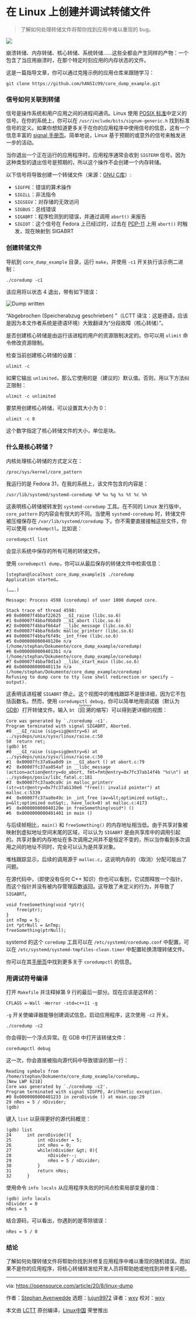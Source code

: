 [#]: collector: (lujun9972)
[#]: translator: (wxy)
[#]: reviewer: (wxy)
[#]: publisher: (wxy)
[#]: url: (https://linux.cn/article-12554-1.html)
[#]: subject: (Creating and debugging Linux dump files)
[#]: via: (https://opensource.com/article/20/8/linux-dump)
[#]: author: (Stephan Avenwedde https://opensource.com/users/hansic99)

在 Linux 上创建并调试转储文件
======

> 了解如何处理转储文件将帮你找到应用中难以重现的 bug。

![](https://img.linux.net.cn/data/attachment/album/202008/26/234535rhnwdc783swgsbqw.jpg)

崩溃转储、内存转储、核心转储、系统转储……这些全都会产生同样的产物：一个包含了当应用崩溃时，在那个特定时刻应用的内存状态的文件。

这是一篇指导文章，你可以通过克隆示例的应用仓库来跟随学习：

```
git clone https://github.com/hANSIc99/core_dump_example.git
```

### 信号如何关联到转储

信号是操作系统和用户应用之间的进程间通讯。Linux 使用 [POSIX 标准][2]中定义的信号。在你的系统上，你可以在 `/usr/include/bits/signum-generic.h` 找到标准信号的定义。如果你想知道更多关于在你的应用程序中使用信号的信息，这有一个信息丰富的 [signal 手册页][3]。简单地说，Linux 基于预期的或意外的信号来触发进一步的活动。

当你退出一个正在运行的应用程序时，应用程序通常会收到 `SIGTERM` 信号。因为这种类型的退出信号是预期的，所以这个操作不会创建一个内存转储。

以下信号将导致创建一个转储文件（来源：[GNU C库][4]）:

  * `SIGFPE`：错误的算术操作
  * `SIGILL`：非法指令
  * `SIGSEGV`：对存储的无效访问
  * `SIGBUS`：总线错误
  * `SIGABRT`：程序检测到的错误，并通过调用 `abort()` 来报告
  * `SIGIOT`：这个信号在 Fedora 上已经过时，过去在 [PDP-11][5] 上用 `abort()` 时触发，现在映射到 SIGABRT

### 创建转储文件

导航到 `core_dump_example` 目录，运行 `make`，并使用 `-c1` 开关执行该示例二进制：

```
./coredump -c1
```

该应用将以状态 4 退出，带有如下错误：

![Dump written][6]

“Abgebrochen (Speicherabzug geschrieben) ”（LCTT 译注：这是德语，应该是因为本文作者系统是德语环境）大致翻译为“分段故障（核心转储）”。

是否创建核心转储是由运行该进程的用户的资源限制决定的。你可以用 `ulimit` 命令修改资源限制。

检查当前创建核心转储的设置：

```
ulimit -c
```

如果它输出 `unlimited`，那么它使用的是（建议的）默认值。否则，用以下方法纠正限制：

```
ulimit -c unlimited
```

要禁用创建核心转储，可以设置其大小为 0：

```
ulimit -c 0
```

这个数字指定了核心转储文件的大小，单位是块。

### 什么是核心转储？

内核处理核心转储的方式定义在：

```
/proc/sys/kernel/core_pattern
```

我运行的是 Fedora 31，在我的系统上，该文件包含的内容是：

```
/usr/lib/systemd/systemd-coredump %P %u %g %s %t %c %h
```

这表明核心转储被转发到 `systemd-coredump` 工具。在不同的 Linux 发行版中，`core_pattern` 的内容会有很大的不同。当使用 `systemd-coredump` 时，转储文件被压缩保存在 `/var/lib/systemd/coredump` 下。你不需要直接接触这些文件，你可以使用 `coredumpctl`。比如说：

```
coredumpctl list
```

会显示系统中保存的所有可用的转储文件。

使用 `coredumpctl dump`，你可以从最后保存的转储文件中检索信息：

```
[stephan@localhost core_dump_example]$ ./coredump 
Application started…

(…….)

Message: Process 4598 (coredump) of user 1000 dumped core.

Stack trace of thread 4598:
#0 0x00007f4bbaf22625 __GI_raise (libc.so.6)
#1 0x00007f4bbaf0b8d9 __GI_abort (libc.so.6)
#2 0x00007f4bbaf664af __libc_message (libc.so.6)
#3 0x00007f4bbaf6da9c malloc_printerr (libc.so.6)
#4 0x00007f4bbaf6f49c _int_free (libc.so.6)
#5 0x000000000040120e n/a (/home/stephan/Dokumente/core_dump_example/coredump)
#6 0x00000000004013b1 n/a (/home/stephan/Dokumente/core_dump_example/coredump)
#7 0x00007f4bbaf0d1a3 __libc_start_main (libc.so.6)
#8 0x000000000040113e n/a (/home/stephan/Dokumente/core_dump_example/coredump)
Refusing to dump core to tty (use shell redirection or specify — output).
```

这表明该进程被 `SIGABRT` 停止。这个视图中的堆栈跟踪不是很详细，因为它不包括函数名。然而，使用 `coredumpctl debug`，你可以简单地用调试器（默认为 [GDB][8]）打开转储文件。输入 `bt`（<ruby>回溯<rt>backtrace</rt></ruby>的缩写）可以得到更详细的视图：

```
Core was generated by `./coredump -c1'.
Program terminated with signal SIGABRT, Aborted.
#0  __GI_raise (sig=sig@entry=6) at ../sysdeps/unix/sysv/linux/raise.c:50
50  return ret;
(gdb) bt
#0  __GI_raise (sig=sig@entry=6) at ../sysdeps/unix/sysv/linux/raise.c:50
#1  0x00007fc37a9aa8d9 in __GI_abort () at abort.c:79
#2  0x00007fc37aa054af in __libc_message (action=action@entry=do_abort, fmt=fmt@entry=0x7fc37ab14f4b "%s\n") at ../sysdeps/posix/libc_fatal.c:181
#3  0x00007fc37aa0ca9c in malloc_printerr (str=str@entry=0x7fc37ab130e0 "free(): invalid pointer") at malloc.c:5339
#4  0x00007fc37aa0e49c in _int_free (av=&lt;optimized out&gt;, p=&lt;optimized out&gt;, have_lock=0) at malloc.c:4173
#5  0x000000000040120e in freeSomething(void*) ()
#6  0x0000000000401401 in main ()
```

与后续帧相比，`main()` 和 `freeSomething()` 的内存地址相当低。由于共享对象被映射到虚拟地址空间末尾的区域，可以认为 `SIGABRT` 是由共享库中的调用引起的。共享对象的内存地址在多次调用之间并不是恒定不变的，所以当你看到多次调用之间的地址不同时，完全可以认为是共享对象。

堆栈跟踪显示，后续的调用源于 `malloc.c`，这说明内存的（取消）分配可能出了问题。

在源代码中，（即使没有任何 C++ 知识）你也可以看到，它试图释放一个指针，而这个指针并没有被内存管理函数返回。这导致了未定义的行为，并导致了 `SIGABRT`。

```
void freeSomething(void *ptr){
    free(ptr);
}
int nTmp = 5;
int *ptrNull = &nTmp;
freeSomething(ptrNull);
```

systemd 的这个 `coredump` 工具可以在 `/etc/systemd/coredump.conf` 中配置。可以在 `/etc/systemd/systemd-tmpfiles-clean.timer` 中配置轮换清理转储文件。

你可以在其[手册页][10]中找到更多关于 `coredumpctl` 的信息。

### 用调试符号编译

打开 `Makefile` 并注释掉第 9 行的最后一部分。现在应该是这样的：

```
CFLAGS =-Wall -Werror -std=c++11 -g
```

`-g` 开关使编译器能够创建调试信息。启动应用程序，这次使用 `-c2` 开关。

```
./coredump -c2
```

你会得到一个浮点异常。在 GDB 中打开该转储文件：

```
coredumpctl debug
```

这一次，你会直接被指向源代码中导致错误的那一行：

```
Reading symbols from /home/stephan/Dokumente/core_dump_example/coredump…
[New LWP 6218]
Core was generated by `./coredump -c2'.
Program terminated with signal SIGFPE, Arithmetic exception.
#0 0x0000000000401233 in zeroDivide () at main.cpp:29
29 nRes = 5 / nDivider;
(gdb)
```

键入 `list` 以获得更好的源代码概览：

```
(gdb) list
24      int zeroDivide(){
25          int nDivider = 5;
26          int nRes = 0;
27          while(nDivider &gt; 0){
28              nDivider--;
29              nRes = 5 / nDivider;
30          }
31          return nRes;
32      }
```

使用命令 `info locals` 从应用程序失败的时间点检索局部变量的值：

```
(gdb) info locals
nDivider = 0
nRes = 5
```

结合源码，可以看出，你遇到的是零除错误：

```
nRes = 5 / 0
```

### 结论

了解如何处理转储文件将帮助你找到并修复应用程序中难以重现的随机错误。而如果不是你的应用程序，将核心转储转发给开发人员将帮助她或他找到并修复问题。

--------------------------------------------------------------------------------

via: https://opensource.com/article/20/8/linux-dump

作者：[Stephan Avenwedde][a]
选题：[lujun9972][b]
译者：[wxy](https://github.com/wxy)
校对：[wxy](https://github.com/wxy)

本文由 [LCTT](https://github.com/LCTT/TranslateProject) 原创编译，[Linux中国](https://linux.cn/) 荣誉推出

[a]: https://opensource.com/users/hansic99
[b]: https://github.com/lujun9972
[1]: https://opensource.com/sites/default/files/styles/image-full-size/public/lead-images/find-file-linux-code_magnifying_glass_zero.png?itok=E2HoPDg0 (Magnifying glass on code)
[2]: https://en.wikipedia.org/wiki/POSIX
[3]: https://man7.org/linux/man-pages/man7/signal.7.html
[4]: https://www.gnu.org/software/libc/manual/html_node/Program-Error-Signals.html#Program-Error-Signals
[5]: https://en.wikipedia.org/wiki/PDP-11
[6]: https://opensource.com/sites/default/files/uploads/dump_written.png (Dump written)
[7]: https://creativecommons.org/licenses/by-sa/4.0/
[8]: https://www.gnu.org/software/gdb/
[9]: http://www.opengroup.org/onlinepubs/009695399/functions/free.html
[10]: https://man7.org/linux/man-pages/man1/coredumpctl.1.html
